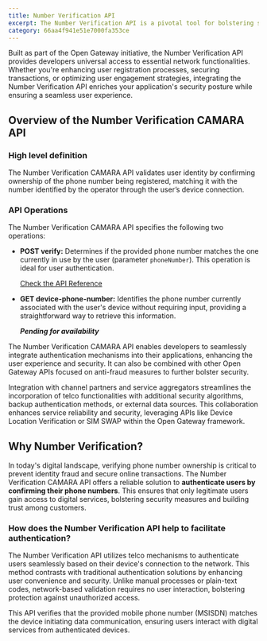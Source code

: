 ```yaml
---
title: Number Verification API
excerpt: The Number Verification API is a pivotal tool for bolstering security and reliability in your applications. In today's digital landscape, verifying the authenticity of phone numbers is paramount for safeguarding against fraud and ensuring seamless user interactions. The Number Verification API offers a streamlined solution to validate phone numbers in real-time, empowering developers to implement robust identity verification mechanisms with ease.
category: 66aa4f941e51e7000fa353ce
---
```


Built as part of the Open Gateway initiative, the Number Verification API provides developers universal access to essential network functionalities. Whether you're enhancing user registration processes, securing transactions, or optimizing user engagement strategies, integrating the Number Verification API enriches your application's security posture while ensuring a seamless user experience.

## Overview of the Number Verification CAMARA API

### High level definition

The Number Verification CAMARA API validates user identity by confirming ownership of the phone number being registered, matching it with the number identified by the operator through the user’s device connection.

### API Operations

The Number Verification CAMARA API specifies the following two operations:

- **POST verify:** Determines if the provided phone number matches the one currently in use by the user (parameter `phoneNumber`). This operation is ideal for user authentication.

	[Check the API Reference](/reference/phonenumberverify)
  
- **GET device-phone-number:** Identifies the phone number currently associated with the user's device without requiring input, providing a straightforward way to retrieve this information.

	***Pending for availability***

The Number Verification CAMARA API enables developers to seamlessly integrate authentication mechanisms into their applications, enhancing the user experience and security. It can also be combined with other Open Gateway APIs focused on anti-fraud measures to further bolster security.

Integration with channel partners and service aggregators streamlines the incorporation of telco functionalities with additional security algorithms, backup authentication methods, or external data sources. This collaboration enhances service reliability and security, leveraging APIs like Device Location Verification or SIM SWAP within the Open Gateway framework.

##  Why Number Verification?

In today's digital landscape, verifying phone number ownership is critical to prevent identity fraud and secure online transactions. The Number Verification CAMARA API offers a reliable solution to **authenticate users by confirming their phone numbers**. This ensures that only legitimate users gain access to digital services, bolstering security measures and building trust among customers.

### How does the Number Verification API help to facilitate authentication? 

The Number Verification API utilizes telco mechanisms to authenticate users seamlessly based on their device's connection to the network. This method contrasts with traditional authentication solutions by enhancing user convenience and security. Unlike manual processes or plain-text codes, network-based validation requires no user interaction, bolstering protection against unauthorized access.

This API verifies that the provided mobile phone number (MSISDN) matches the device initiating data communication, ensuring users interact with digital services from authenticated devices.
